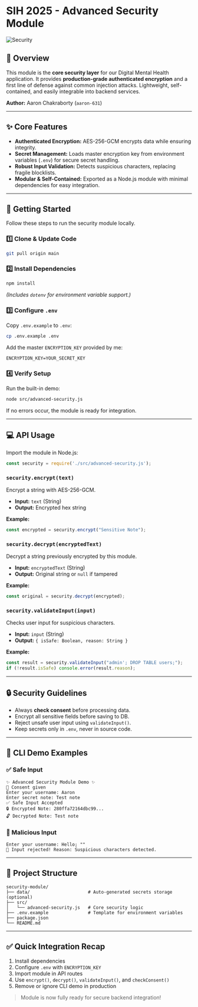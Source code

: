 # SIH 2025 - Advanced Security Module
![Security](https://img.shields.io/badge/Security-AES--256--GCM%20%26%20Input%20Validation-blueviolet)

## 📖 Overview
This module is the **core security layer** for our Digital Mental Health application. It provides **production-grade authenticated encryption** and a first line of defense against common injection attacks. Lightweight, self-contained, and easily integrable into backend services.

**Author:** Aaron Chakraborty (`aaron-631`)

---

## ✨ Core Features
- **Authenticated Encryption:** AES-256-GCM encrypts data while ensuring integrity.  
- **Secret Management:** Loads master encryption key from environment variables (`.env`) for secure secret handling.  
- **Robust Input Validation:** Detects suspicious characters, replacing fragile blocklists.  
- **Modular & Self-Contained:** Exported as a Node.js module with minimal dependencies for easy integration.

---

## 🚀 Getting Started

Follow these steps to run the security module locally.

### 1️⃣ Clone & Update Code
```bash
git pull origin main
````

### 2️⃣ Install Dependencies

```bash
npm install
```

*(Includes `dotenv` for environment variable support.)*

### 3️⃣ Configure `.env`

Copy `.env.example` to `.env`:

```bash
cp .env.example .env
```

Add the master `ENCRYPTION_KEY` provided by me:

```env
ENCRYPTION_KEY=YOUR_SECRET_KEY
```

### 4️⃣ Verify Setup

Run the built-in demo:

```bash
node src/advanced-security.js
```

If no errors occur, the module is ready for integration.

---

## 💻 API Usage

Import the module in Node.js:

```javascript
const security = require('./src/advanced-security.js');
```

### `security.encrypt(text)`

Encrypt a string with AES-256-GCM.

* **Input:** `text` (String)
* **Output:** Encrypted hex string

**Example:**

```javascript
const encrypted = security.encrypt("Sensitive Note");
```

### `security.decrypt(encryptedText)`

Decrypt a string previously encrypted by this module.

* **Input:** `encryptedText` (String)
* **Output:** Original string or `null` if tampered

**Example:**

```javascript
const original = security.decrypt(encrypted);
```

### `security.validateInput(input)`

Checks user input for suspicious characters.

* **Input:** `input` (String)
* **Output:** `{ isSafe: Boolean, reason: String }`

**Example:**

```javascript
const result = security.validateInput("admin'; DROP TABLE users;");
if (!result.isSafe) console.error(result.reason);
```

---

## 🔒 Security Guidelines

* Always **check consent** before processing data.
* Encrypt all sensitive fields before saving to DB.
* Reject unsafe user input using `validateInput()`.
* Keep secrets only in `.env`, never in source code.

---

## 📌 CLI Demo Examples

### ✅ Safe Input

```
✨ Advanced Security Module Demo ✨
🧠 Consent given
Enter your username: Aaron
Enter secret note: Test note
✅ Safe Input Accepted
🔒 Encrypted Note: 280ffa72164dbc99...
🔓 Decrypted Note: Test note
```

### 🚨 Malicious Input

```
Enter your username: Hello; ""
🚨 Input rejected! Reason: Suspicious characters detected.
```

---

## 📂 Project Structure

```
security-module/
├── data/                      # Auto-generated secrets storage (optional)
├── src/
│   └── advanced-security.js   # Core security logic
├── .env.example               # Template for environment variables
├── package.json
└── README.md
```

---

## ✅ Quick Integration Recap

1. Install dependencies
2. Configure `.env` with `ENCRYPTION_KEY`
3. Import module in API routes
4. Use `encrypt()`, `decrypt()`, `validateInput()`, and `checkConsent()`
5. Remove or ignore CLI demo in production

> Module is now fully ready for secure backend integration!
